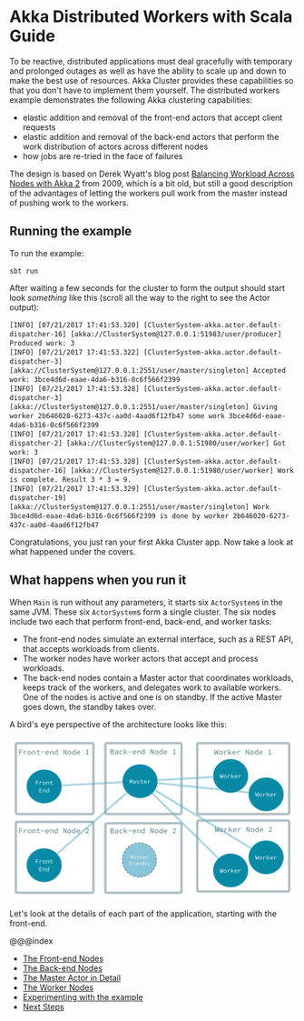 # Akka Distributed Workers with Scala Guide

To be reactive, distributed applications must deal gracefully with temporary and prolonged outages as well as have 
the ability to scale up and down to make the best use of resources. 
Akka Cluster provides these capabilities so that you don't have to implement them yourself. 
The distributed workers example demonstrates the following Akka clustering capabilities:

 * elastic addition and removal of the front-end actors that accept client requests
 * elastic addition and removal of the back-end actors that perform the work distribution of actors across different nodes
 * how jobs are re-tried in the face of failures

The design is based on Derek Wyatt's blog post [Balancing Workload Across Nodes with Akka 2](http://letitcrash.com/post/29044669086/balancing-workload-across-nodes-with-akka-2) from 2009, which is a bit old, but still a good description of the advantages of letting the workers pull work from the master instead of pushing work to the workers.

## Running the example

To run the example: 

```
sbt run
```

After waiting a few seconds for the cluster to form the output should start look _something_ like this (scroll all the way to the right to see the Actor output):
 
```
[INFO] [07/21/2017 17:41:53.320] [ClusterSystem-akka.actor.default-dispatcher-16] [akka://ClusterSystem@127.0.0.1:51983/user/producer] Produced work: 3
[INFO] [07/21/2017 17:41:53.322] [ClusterSystem-akka.actor.default-dispatcher-3] [akka://ClusterSystem@127.0.0.1:2551/user/master/singleton] Accepted work: 3bce4d6d-eaae-4da6-b316-0c6f566f2399
[INFO] [07/21/2017 17:41:53.328] [ClusterSystem-akka.actor.default-dispatcher-3] [akka://ClusterSystem@127.0.0.1:2551/user/master/singleton] Giving worker 2b646020-6273-437c-aa0d-4aad6f12fb47 some work 3bce4d6d-eaae-4da6-b316-0c6f566f2399
[INFO] [07/21/2017 17:41:53.328] [ClusterSystem-akka.actor.default-dispatcher-2] [akka://ClusterSystem@127.0.0.1:51980/user/worker] Got work: 3
[INFO] [07/21/2017 17:41:53.328] [ClusterSystem-akka.actor.default-dispatcher-16] [akka://ClusterSystem@127.0.0.1:51980/user/worker] Work is complete. Result 3 * 3 = 9.
[INFO] [07/21/2017 17:41:53.329] [ClusterSystem-akka.actor.default-dispatcher-19] [akka://ClusterSystem@127.0.0.1:2551/user/master/singleton] Work 3bce4d6d-eaae-4da6-b316-0c6f566f2399 is done by worker 2b646020-6273-437c-aa0d-4aad6f12fb47
```
   
Congratulations, you just ran your first Akka Cluster app. Now take a look at what happened under the covers. 

## What happens when you run it

When `Main` is run without any parameters, it starts six `ActorSystem`s in the same JVM. These six `ActorSystem`s form a single cluster. The six nodes include two each that perform front-end, back-end, and worker tasks:

 * The front-end nodes simulate an external interface, such as a REST API, that accepts workloads from clients.
 * The worker nodes have worker actors that accept and process workloads.
 * The back-end nodes contain a Master actor that coordinates workloads, keeps track of the workers, and delegates work to available workers. One of the nodes is active and one is on standby. If the active Master goes down, the standby takes over.

A bird's eye perspective of the architecture looks like this:

![Overview](images/cluster-nodes.png)

Let's look at the details of each part of the application, starting with the front-end.

@@@index

* [The Front-end Nodes](front-end.md)
* [The Back-end Nodes](back-end.md)
* [The Master Actor in Detail](master-in-detail.md)
* [The Worker Nodes](worker.md)
* [Experimenting with the example](experimenting.md)
* [Next Steps](next-steps.md)
